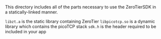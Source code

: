 This directory includes all of the parts necessary to use the ZeroTierSDK in a statically-linked manner.

`libzt.a` is the static library containing ZeroTier
`libpicotcp.so` is a dynamic library which contains the picoTCP stack
`sdk.h` is the header required to be included in your app
